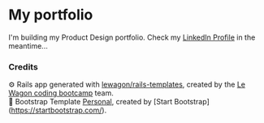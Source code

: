 # My portfolio

I'm building my Product Design portfolio.
Check my [LinkedIn Profile](https://www.linkedin.com/in/tanya-lathion) in the meantime...

### Credits
⚙️ Rails app generated with [lewagon/rails-templates](https://github.com/lewagon/rails-templates), created by the [Le Wagon coding bootcamp](https://www.lewagon.com) team.  
🎨 Bootstrap Template [Personal](https://startbootstrap.com/theme/personal), created by [Start Bootstrap] (https://startbootstrap.com/).
